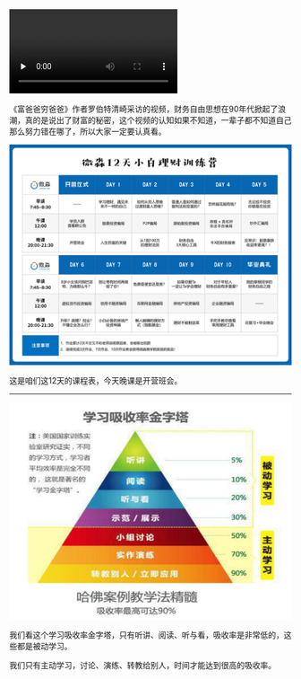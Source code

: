 

<video id="video" controls="" preload="none">
    <source id="mp4" src="./picts/1606728249055672.mp4" type="video/mp4">
</video>


《富爸爸穷爸爸》作者罗伯特清崎采访的视频，财务自由思想在90年代掀起了浪潮，真的是说出了财富的秘密，这个视频的认知如果不知道，一辈子都不知道自己那么努力错在哪了，所以大家一定要认真看。

![](./picts/WechatIMG228.png)

这是咱们这12天的课程表，今天晚课是开营班会。



---

![](./picts/WechatIMG126.png)

我们看这个学习吸收率金字塔，只有听讲、阅读、听与看，吸收率是非常低的，这些都是被动学习。

我们只有主动学习，讨论、演练、转教给别人，时间才能达到很高的吸收率。